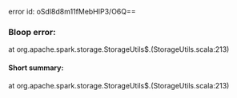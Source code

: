 error id: oSdl8d8m11fMebHIP3/O6Q==
### Bloop error:

at org.apache.spark.storage.StorageUtils$.<clinit>(StorageUtils.scala:213)
#### Short summary: 

at org.apache.spark.storage.StorageUtils$.<clinit>(StorageUtils.scala:213)
